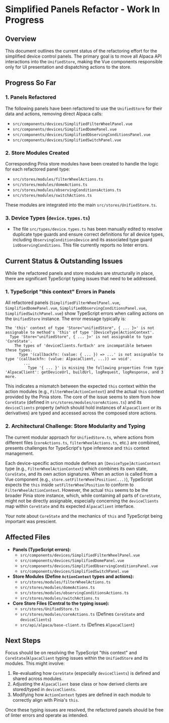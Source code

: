 # Simplified Panels Refactor - Work In Progress

## Overview

This document outlines the current status of the refactoring effort for the simplified device control panels. The primary goal is to move all Alpaca API interactions into the `UnifiedStore`, making the Vue components responsible only for UI presentation and dispatching actions to the store.

## Progress So Far

### 1. Panels Refactored

The following panels have been refactored to use the `UnifiedStore` for their data and actions, removing direct Alpaca calls:

- `src/components/devices/SimplifiedFilterWheelPanel.vue`
- `src/components/devices/SimplifiedDomePanel.vue`
- `src/components/devices/SimplifiedObservingConditionsPanel.vue`
- `src/components/devices/SimplifiedSwitchPanel.vue`

### 2. Store Modules Created

Corresponding Pinia store modules have been created to handle the logic for each refactored panel type:

- `src/stores/modules/filterWheelActions.ts`
- `src/stores/modules/domeActions.ts`
- `src/stores/modules/observingConditionsActions.ts`
- `src/stores/modules/switchActions.ts`

These modules are integrated into the main `src/stores/UnifiedStore.ts`.

### 3. Device Types (`device.types.ts`)

- The file `src/types/device.types.ts` has been manually edited to resolve duplicate type guards and ensure correct definitions for all device types, including `ObservingConditionsDevice` and its associated type guard `isObservingConditions`. This file currently reports no linter errors.

## Current Status & Outstanding Issues

While the refactored panels and store modules are structurally in place, there are significant TypeScript typing issues that need to be addressed.

### 1. TypeScript "this context" Errors in Panels

All refactored panels (`SimplifiedFilterWheelPanel.vue`, `SimplifiedDomePanel.vue`, `SimplifiedObservingConditionsPanel.vue`, `SimplifiedSwitchPanel.vue`) show TypeScript errors when calling actions on the `UnifiedStore` instance. The error message typically is:

```
The 'this' context of type 'Store<"unifiedStore", { ... }>' is not assignable to method's 'this' of type '[DeviceType]ActionContext'.
  Type 'Store<"unifiedStore", { ... }>' is not assignable to type 'CoreState'.
    The types of 'deviceClients.forEach' are incompatible between these types.
      Type '(callbackfn: (value: { ... }) => ...' is not assignable to type '(callbackfn: (value: AlpacaClient, ...)) => void'.
        ...
          Type '{ ... }' is missing the following properties from type 'AlpacaClient': getDeviceUrl, buildUrl, logRequest, logResponse, and 3 more.
```

This indicates a mismatch between the expected `this` context within the action modules (e.g., `FilterWheelActionContext`) and the actual `this` context provided by the Pinia store. The core of the issue seems to stem from how `CoreState` (defined in `src/stores/modules/coreActions.ts`) and its `deviceClients` property (which should hold instances of `AlpacaClient` or its derivatives) are typed and accessed across the composed store actions.

### 2. Architectural Challenge: Store Modularity and Typing

The current modular approach for `UnifiedStore.ts`, where actions from different files (`coreActions.ts`, `filterWheelActions.ts`, etc.) are combined, presents challenges for TypeScript's type inference and `this` context management.

Each device-specific action module defines an `[DeviceType]ActionContext` type (e.g., `FilterWheelActionContext`) which combines its own state, `CoreState`, and its own action signatures. When an action is called from a Vue component (e.g., `store.setFilterWheelPosition(...)`), TypeScript expects the `this` inside `setFilterWheelPosition` to conform to `FilterWheelActionContext`. However, the actual `this` seems to be the broader Pinia store instance, which, while containing all parts of `CoreState`, might not be directly assignable, especially concerning the `deviceClients` map within `CoreState` and its expected `AlpacaClient` interface.

Your note about `CoreState` and the mechanics of `this` and TypeScript being important was prescient.

## Affected Files

- **Panels (TypeScript errors):**
  - `src/components/devices/SimplifiedFilterWheelPanel.vue`
  - `src/components/devices/SimplifiedDomePanel.vue`
  - `src/components/devices/SimplifiedObservingConditionsPanel.vue`
  - `src/components/devices/SimplifiedSwitchPanel.vue`
- **Store Modules (Define `ActionContext` types and actions):**
  - `src/stores/modules/filterWheelActions.ts`
  - `src/stores/modules/domeActions.ts`
  - `src/stores/modules/observingConditionsActions.ts`
  - `src/stores/modules/switchActions.ts`
- **Core Store Files (Central to the typing issue):**
  - `src/stores/UnifiedStore.ts`
  - `src/stores/modules/coreActions.ts` (Defines `CoreState` and `deviceClients`)
  - `src/api/alpaca/base-client.ts` (Defines `AlpacaClient`)

## Next Steps

Focus should be on resolving the TypeScript "this context" and `CoreState`/`AlpacaClient` typing issues within the `UnifiedStore` and its modules. This might involve:

1.  Re-evaluating how `CoreState` (especially `deviceClients`) is defined and shared across modules.
2.  Adjusting the `AlpacaClient` base class or how derived clients are stored/typed in `deviceClients`.
3.  Modifying how `ActionContext` types are defined in each module to correctly align with Pinia's `this`.

Once these typing issues are resolved, the refactored panels should be free of linter errors and operate as intended.

